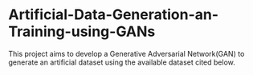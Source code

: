 # Artificial-Data-Generation-an-Training-using-GANs
This project aims to develop a Generative Adversarial Network(GAN) to generate an artificial dataset using the available dataset cited below. 

